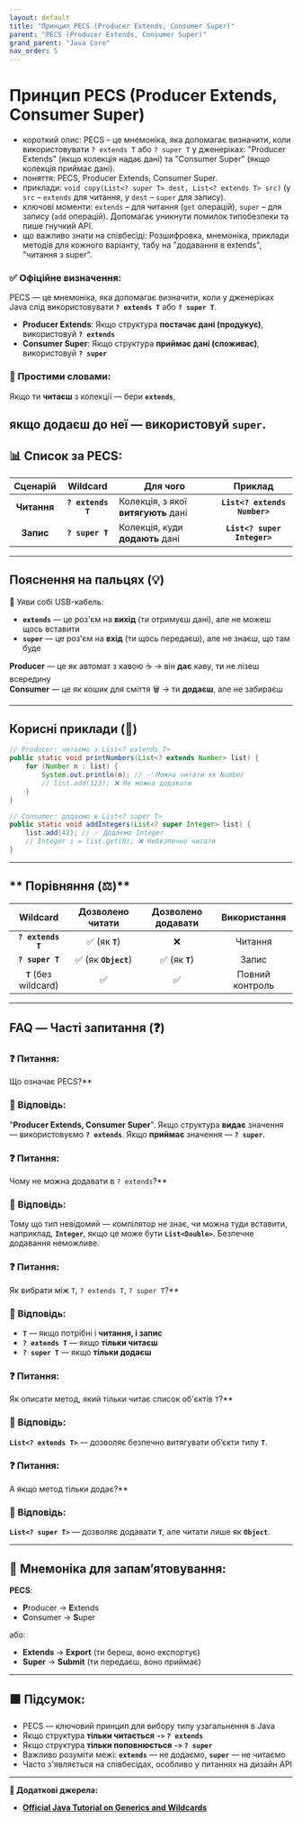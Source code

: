```yaml
---
layout: default
title: "Принцип PECS (Producer Extends, Consumer Super)"
parent: "PECS (Producer Extends, Consumer Super)"
grand_parent: "Java Core"
nav_order: 5
---
```


# Принцип PECS (Producer Extends, Consumer Super)

*   короткий опис: PECS – це мнемоніка, яка допомагає визначити, коли використовувати `? extends T` або `? super T` у дженеріках: "Producer Extends" (якщо колекція надає дані) та "Consumer Super" (якщо колекція приймає дані).
*   поняття: PECS, Producer Extends, Consumer Super.
*   приклади: `void copy(List<? super T> dest, List<? extends T> src)` (у `src` – `extends` для читання, у `dest` – `super` для запису).
*   ключові моменти: `extends` – для читання (`get` операцій), `super` – для запису (`add` операцій). Допомагає уникнути помилок типобезпеки та пише гнучкий API.
*   що важливо знати на співбесіді: Розшифровка, мнемоніка, приклади методів для кожного варіанту, табу на "додавання в extends", "читання з super".
### **✅ Офіційне визначення:**

PECS — це мнемоніка, яка допомагає визначити, коли у дженеріках Java слід використовувати **`? extends T`** або **`? super T`**.

* **Producer Extends**: Якщо структура **постачає дані (продукує)**, використовуй **`? extends`**
* **Consumer Super**: Якщо структура **приймає дані (споживає)**, використовуй **`? super`**

### **🧠 Простими словами:**

Якщо ти **читаєш** з колекції — бери **`extends`**,

якщо **додаєш** до неї — використовуй **`super`**.
---

## 📊 **Список за PECS:**



| Сценарій | Wildcard | Для чого | Приклад |
| :---: | :---: | ----- | :---: |
| **Читання** | **`? extends T`** | Колекція, з якої **витягують** дані | **`List<? extends Number>`** |
| **Запис** | **`? super T`** | Колекція, куди **додають** дані | **`List<? super Integer>`** |

---

## **Пояснення на пальцях (💡)**

🔌 Уяви собі USB-кабель:

* **`extends`** — це роз'єм на **вихід** (ти отримуєш дані), але не можеш щось вставити
* **`super`** — це роз'єм на **вхід** (ти щось передаєш), але не знаєш, що там буде

**Producer** — це як автомат з кавою ☕ -> він **дає** каву, ти не лізеш всередину  
**Consumer** — це як кошик для сміття 🗑️ -> ти **додаєш**, але не забираєш

---

## **Корисні приклади (🧪)**

```java
// Producer: читаємо з List<? extends T>
public static void printNumbers(List<? extends Number> list) {
    for (Number n : list) {
        System.out.println(n); // ✅ Можна читати як Number
        // list.add(123); ❌ Не можна додавати
    }
}

// Consumer: додаємо в List<? super T>
public static void addIntegers(List<? super Integer> list) {
    list.add(42); // ✅ Додаємо Integer
    // Integer i = list.get(0); ❌ Небезпечно читати
}
```
---

## ** Порівняння (⚖️)**

| Wildcard | Дозволено читати | Дозволено додавати | Використання |
| :---: | :---: | :---: | :---: |
| **`? extends T`** | ✅ (як **`T`**) | ❌ | Читання |
| **`? super T`** | ✅ (як **`Object`**) | ✅ (як **`T`**) | Запис |
| **`T`** (без wildcard) | ✅ | ✅ | Повний контроль |

---

## **FAQ — Часті запитання (❓)**

### **❓ Питання:**

 Що означає PECS?**

### **💬 Відповідь:**





"**Producer Extends, Consumer Super**". Якщо структура **видає** значення — використовуємо **`? extends`**. Якщо **приймає** значення — **`? super`**.

#### 

### **❓ Питання:**

 Чому не можна додавати в `? extends`?**

### **💬 Відповідь:**





Тому що тип невідомий — компілятор не знає, чи можна туди вставити, наприклад, **`Integer`**, якщо це може бути **`List<Double>`**. Безпечне додавання неможливе.

#### 

### **❓ Питання:**

 Як вибрати між `T`, `? extends T`, `? super T`?**

### **💬 Відповідь:**





* **`T`** — якщо потрібні і **читання, і запис**
* **`? extends T`** — якщо **тільки читаєш**
* **`? super T`** — якщо **тільки додаєш**

#### 

### **❓ Питання:**

 Як описати метод, який тільки читає список об'єктів `T`?**

### **💬 Відповідь:**





**`List<? extends T>`** — дозволяє безпечно витягувати об’єкти типу **`T`**.

#### 

### **❓ Питання:**

 А якщо метод тільки додає?**

### **💬 Відповідь:**





**`List<? super T>`** — дозволяє додавати **`T`**, але читати лише як **`Object`**.

---

## **🧠 Мнемоніка для запам’ятовування:**

**PECS**:

* **P**roducer -> **E**xtends
* **C**onsumer -> **S**uper

або:

* **Extends** -> **Export** (ти береш, воно експортує)
* **Super** -> **Submit** (ти передаєш, воно приймає)

---

## **🟩 Підсумок:**

* PECS — ключовий принцип для вибору типу узагальнення в Java
* Якщо структура **тільки читається** **`->`** **`? extends`**
* Якщо структура **тільки поповнюється** **`->`** **`? super`**
* Важливо розуміти межі: **`extends`** — не додаємо, **`super`** — не читаємо
* Часто з'являється на співбесідах, особливо у питаннях на дизайн API

---

**🔗 Додаткові джерела:**

* [**Official Java Tutorial on Generics and Wildcards**](https://docs.oracle.com/javase/tutorial/java/generics/wildcards.html)